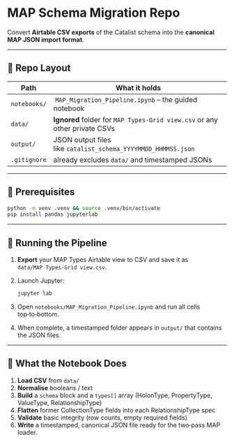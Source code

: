 # MAP Schema Migration Repo

Convert **Airtable CSV exports** of the Catalist schema into the **canonical MAP JSON import format**.

---

## 📁 Repo Layout

| Path         | What it holds                                                               |
|--------------|-----------------------------------------------------------------------------|
| `notebooks/` |  `MAP_Migration_Pipeline.ipynb` – the guided notebook                       |
| `data/`      | **Ignored** folder for `MAP Types-Grid view.csv` or any other private CSVs  |
| `output/`    | JSON output files like `catalist_schema_YYYYMMDD_HHMMSS.json`               |
| `.gitignore` | already excludes `data/` and timestamped JSONs                              |

---

## 🔧 Prerequisites

```bash
python -m venv .venv && source .venv/bin/activate
pip install pandas jupyterlab
```

---

## 🚀 Running the Pipeline

1. **Export** your MAP Types Airtable view to CSV and save it as `data/MAP Types-Grid view.csv`.
2. Launch Jupyter:

   ```bash
   jupyter lab
   ```
3. Open `notebooks/MAP_Migration_Pipeline.ipynb` and run all cells top‑to‑bottom.
4. When complete, a timestamped folder appears in `output/` that contains the JSON files.

---

## 📝 What the Notebook Does

1. **Load CSV** from `data/` 
2. **Normalise** booleans / text 
3. **Build** a `schema` block and a `types[]` array (HolonType, PropertyType, ValueType, RelationshipType) 
4. **Flatten** former CollectionType fields into each RelationshipType spec 
5. **Validate** basic integrity (row counts, empty required fields) 
6. **Write** a timestamped, canonical JSON file ready for the two‑pass MAP loader.

